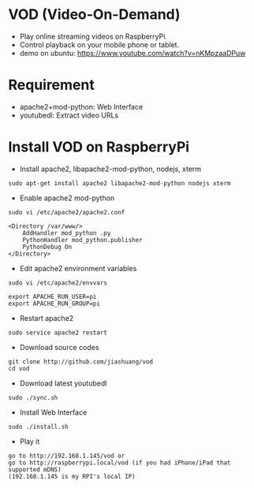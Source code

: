 # VOD (Video-On-Demand)

- Play online streaming videos on RaspberryPi.
- Control playback on your mobile phone or tablet.
- demo on ubuntu: https://www.youtube.com/watch?v=nKMpzaaDPuw

# Requirement

- apache2+mod-python: Web Interface
- youtubedl: Extract video URLs

# Install VOD on RaspberryPi

- Install apache2, libapache2-mod-python, nodejs, xterm
```
sudo apt-get install apache2 libapache2-mod-python nodejs xterm
```

- Enable apache2 mod-python
``` 
sudo vi /etc/apache2/apache2.conf

<Directory /var/www/>
    AddHandler mod_python .py
    PythonHandler mod_python.publisher
    PythonDebug On
</Directory>
```

- Edit apache2 environment variables
```
sudo vi /etc/apache2/envvars

export APACHE_RUN_USER=pi
export APACHE_RUN_GROUP=pi
```

- Restart apache2
``` 
sudo service apache2 restart
```

- Download source codes
```
git clone http://github.com/jiashuang/vod
cd vod
```

- Download latest youtubedl
``` 
sudo ./sync.sh
```

- Install Web Interface
```
sudo ./install.sh
```

- Play it
```
go to http://192.168.1.145/vod or 
go to http://raspberrypi.local/vod (if you had iPhone/iPad that supported mDNS)
(192.168.1.145 is my RPI's local IP)
```

